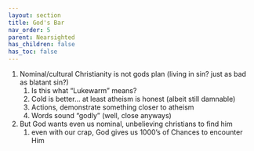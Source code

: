 ```yaml
---
layout: section
title: God's Bar
nav_order: 5
parent: Nearsighted
has_children: false
has_toc: false
---
```


  1. Nominal/cultural Christianity is not gods plan (living in sin? just as bad as blatant sin?)
        1. Is this what “Lukewarm” means?
        1. Cold is better… at least atheism is honest (albeit still damnable)
        1. Actions, demonstrate something closer to atheism
        1. Words sound “godly” (well, close anyways)
  1. But God wants even us nominal, unbelieving christians to find him
        1. even with our crap, God gives us 1000’s of Chances to encounter Him